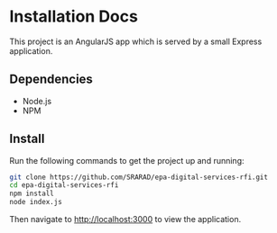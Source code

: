 # Installation Docs
This project is an AngularJS app which is served by a small Express application.

## Dependencies
- Node.js
- NPM

## Install
Run the following commands to get the project up and running:

```bash
git clone https://github.com/SRARAD/epa-digital-services-rfi.git
cd epa-digital-services-rfi
npm install
node index.js
```

Then navigate to [http://localhost:3000](http://localhost:3000) to view the application.
